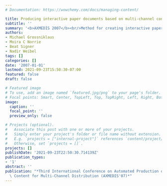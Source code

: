```yaml
---
# Documentation: https://wowchemy.com/docs/managing-content/

title: Producing interactive paper documents based on multi-channel content publishing
subtitle: ''
summary: '<b>AXMEDIS 2007</b><br/>Method for creating interactive paper documents by integrating multi-channel digital content—text, audio, video—into printed media. The approach details content packaging, link encoding, and user interaction patterns, showing how printed documents can offer dynamic, multimedia experiences.'
authors:
- Michael Grossniklaus
- Moira C Norrie
- Beat Signer
- Nadir Weibel
tags: []
categories: []
date: '2007-01-01'
lastmod: 2021-09-23T15:50:30-07:00
featured: false
draft: false

# Featured image
# To use, add an image named `featured.jpg/png` to your page's folder.
# Focal points: Smart, Center, TopLeft, Top, TopRight, Left, Right, BottomLeft, Bottom, BottomRight.
image:
  caption: ''
  focal_point: ''
  preview_only: false

# Projects (optional).
#   Associate this post with one or more of your projects.
#   Simply enter your project's folder or file name without extension.
#   E.g. `projects = ["internal-project"]` references `content/project/deep-learning/index.md`.
#   Otherwise, set `projects = []`.
projects: []
publishDate: '2021-09-23T22:50:30.714139Z'
publication_types:
- '1'
abstract: ''
publication: "*Third International Conference on Automated Production of Cross Media\
  \ Content for Multi-Channel Distribution (AXMEDIS'07)*"
---
```

